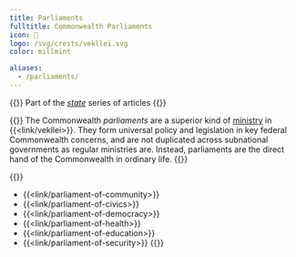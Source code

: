 ```yaml
---
title: Parliaments
fulltitle: Commonwealth Parliaments
icon: 🌸
logo: /svg/crests/vekllei.svg
color: millmint

aliases:
  - /parliaments/
---
```

{{<note series>}}
 Part of the *[state](/state/)* series of articles
{{</note>}}

{{<note panel>}}
The Commonwealth *parliaments* are a superior kind of [ministry](/ministries/) in {{<link/vekllei>}}. They form universal policy and legislation in key federal Commonwealth concerns, and are not duplicated across subnational governments as regular ministries are. Instead, parliaments are the direct hand of the Commonwealth in ordinary life.
{{</note>}}

{{<note panel>}}
* {{<link/parliament-of-community>}}
* {{<link/parliament-of-civics>}}
* {{<link/parliament-of-democracy>}}
* {{<link/parliament-of-health>}}
* {{<link/parliament-of-education>}}
* {{<link/parliament-of-security>}}
{{</note>}}